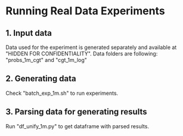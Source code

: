 # Running Real Data Experiments

## 1. Input data

Data used for the experiment is generated separately and available at "HIDDEN FOR CONFIDENTIALITY".
Data folders are following: "probs_1m_cgt" and "cgt_1m_log"

## 2. Generating data

Check "batch_exp_1m.sh" to run experiments.

## 3. Parsing data for generating results

Run "df_unify_1m.py" to get dataframe with parsed results.